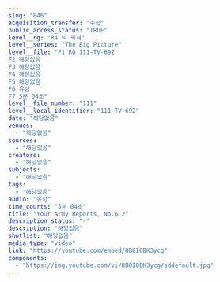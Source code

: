```yaml
---
slug: "846"
acquisition_transfer: "수집"
public_access_status: "TRUE"
level__rg: "R4 빅 픽쳐"
level__series: "The Big Picture"
level__file: "F1 RG 111-TV-692
F2 해당없음
F3 해당없음
F4 해당없음
F5 해당없음
F6 유성
F7 5분 04초"
level__file_number: "111"
level__local_identifier: "111-TV-692"
date: "해당없음"
venues: 
  - "해당없음"
sources: 
  - "해당없음"
creators: 
  - "해당없음"
subjects: 
  - "해당없음"
tags: 
  - "해당없음"
audio: "유성"
time_courts: "5분 04초"
title: "Your Army Reports, No.6 2"
description_status: "-"
description: "해당없음"
shotlist: "해당없음"
media_type: "video"
link: "https://youtube.com/embed/8B8IOBK3ycg"
components: 
  - "https://img.youtube.com/vi/8B8IOBK3ycg/sddefault.jpg"
---
```


